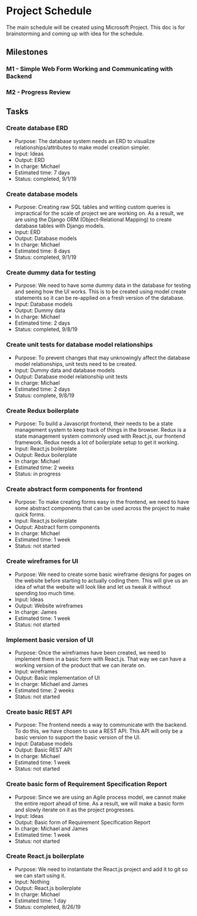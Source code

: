 # Project Schedule
The main schedule will be created using Microsoft Project. This doc is for brainstorming and coming up with idea for the
schedule.


## Milestones
### M1 - Simple Web Form Working and Communicating with Backend
### M2 - Progress Review

## Tasks
### Create database ERD
 - Purpose: The database system needs an ERD to visualize relationships/attributes to make model creation simpler.
 - Input: Ideas
 - Output: ERD
 - In charge: Michael
 - Estimated time: 7 days
 - Status: completed, 9/1/19

### Create database models
 - Purpose: Creating raw SQL tables and writing custom queries is impractical for the scale of project we are working
   on. As a result, we are using the Django ORM (Object-Relational Mapping) to create database tables with Django
   models.
 - Input: ERD
 - Output: Database models
 - In charge: Michael
 - Estimated time: 8 days
 - Status: completed, 9/1/19

### Create dummy data for testing
 - Purpose: We need to have some dummy data in the database for testing and seeing how the UI works. This is to be
   created using model create statements so it can be re-applied on a fresh version of the database.
 - Input: Database models
 - Output: Dummy data
 - In charge: Michael
 - Estimated time: 2 days
 - Status: completed, 9/8/19

### Create unit tests for database model relationships
 - Purpose: To prevent changes that may unknowingly affect the database model relationships, unit tests need to be
   created.
 - Input: Dummy data and database models
 - Output: Database model relationship unit tests
 - In charge: Michael
 - Estimated time: 2 days
 - Status: complete, 9/8/19

### Create Redux boilerplate
 - Purpose: To build a Javascript frontend, their needs to be a state management system to keep track of things in the
   browser. Redux is a state management system commonly used with React.js, our frontend framework. Redux needs a lot of
   boilerplate setup to get it working.
 - Input: React.js boilerplate
 - Output: Redux boilerplate
 - In charge: Michael
 - Estimated time: 2 weeks
 - Status: in progress

### Create abstract form components for frontend
 - Purpose: To make creating forms easy in the frontend, we need to have some abstract components that can be used
   across the project to make quick forms.
 - Input: React.js boilerplate
 - Output: Abstract form components
 - In charge: Michael
 - Estimated time: 1 week
 - Status: not started

### Create wireframes for UI
 - Purpose: We need to create some basic wireframe designs for pages on the website before starting to actually coding
   them. This will give us an idea of what the website will look like and let us tweak it without spending too much
   time.
 - Input: Ideas
 - Output: Website wireframes
 - In charge: James
 - Estimated time: 1 week
 - Status: not started

### Implement basic version of UI
 - Purpose: Once the wireframes have been created, we need to implement them in a basic form with React.js. That way we
   can have a working version of the product that we can iterate on.
 - Input: wireframes
 - Output: Basic implementation of UI
 - In charge: Michael and James
 - Estimated time: 2 weeks
 - Status: not started

### Create basic REST API
 - Purpose: The frontend needs a way to communicate with the backend. To do this, we have chosen to use a REST API. This
   API will only be a basic version to support the basic version of the UI.
 - Input: Database models
 - Output: Basic REST API
 - In charge: Michael
 - Estimated time: 1 week
 - Status: not started

### Create basic form of Requirement Specification Report
 - Purpose: Since we are using an Agile process model, we cannot make the entire report ahead of time. As a result, we
   will make a basic form and slowly iterate on it as the project progresses.
 - Input: Ideas
 - Output: Basic form of Requirement Specification Report
 - In charge: Michael and James
 - Estimated time: 1 week
 - Status: not started
 
### Create React.js boilerplate
 - Purpose: We need to instantiate the React.js project and add it to git so we can start using it.
 - Input: Nothing
 - Output: React.js boilerplate
 - In charge: Michael
 - Estimated time: 1 day
 - Status: completed, 8/26/19
